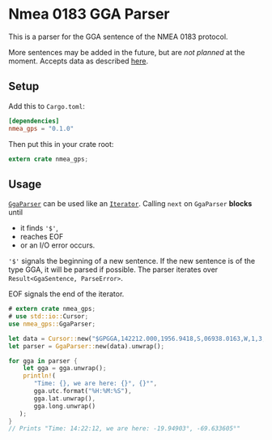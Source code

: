 # Nmea 0183 GGA Parser

This is a parser for the GGA sentence of the NMEA 0183 protocol.

More sentences may be added in the future, but are *not planned* at the moment.
Accepts data as described [here](http://www.catb.org/gpsd/NMEA.html#_gga_global_positioning_system_fix_data).

## Setup

Add this to `Cargo.toml`:

```toml
[dependencies]
nmea_gps = "0.1.0"
```

Then put this in your crate root:

```rust
extern crate nmea_gps;
```

## Usage

[`GgaParser`](./parser/struct.GgaParser.html) can be used like an
[`Iterator`](https://doc.rust-lang.org/std/iter/trait.Iterator.html).
Calling `next` on `GgaParser` **blocks** until

- it finds `'$'`,
- reaches EOF
- or an I/O error occurs.

`'$'` signals the beginning of a new sentence. If the new sentence is of the
type GGA, it will be parsed if possible. The parser iterates over
`Result<GgaSentence, ParseError>`.

EOF signals the end of the iterator.

```rust
# extern crate nmea_gps;
# use std::io::Cursor;
use nmea_gps::GgaParser;

let data = Cursor::new("$GPGGA,142212.000,1956.9418,S,06938.0163,W,1,3,5.74,102.1,M,47.9,M,,*57");
let parser = GgaParser::new(data).unwrap();

for gga in parser {
    let gga = gga.unwrap();
    println!(
       "Time: {}, we are here: {}°, {}°",
       gga.utc.format("%H:%M:%S"),
       gga.lat.unwrap(),
       gga.long.unwrap()
   );
}
// Prints "Time: 14:22:12, we are here: -19.94903°, -69.633605°"
```